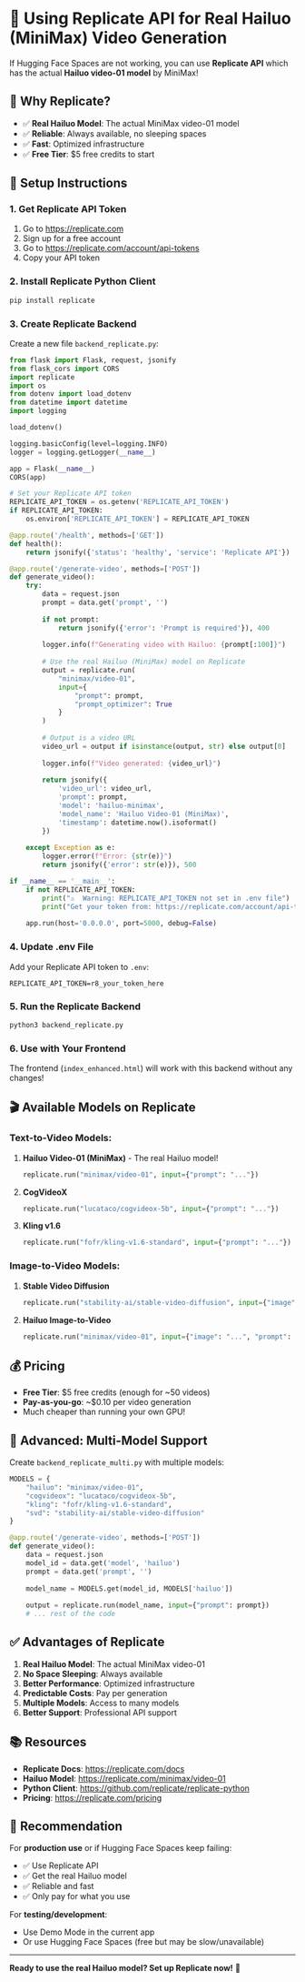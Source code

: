 # 🚀 Using Replicate API for Real Hailuo (MiniMax) Video Generation

If Hugging Face Spaces are not working, you can use **Replicate API** which has the actual **Hailuo video-01 model** by MiniMax!

## 🌟 Why Replicate?

- ✅ **Real Hailuo Model**: The actual MiniMax video-01 model
- ✅ **Reliable**: Always available, no sleeping spaces
- ✅ **Fast**: Optimized infrastructure
- ✅ **Free Tier**: $5 free credits to start

## 📝 Setup Instructions

### 1. Get Replicate API Token

1. Go to https://replicate.com
2. Sign up for a free account
3. Go to https://replicate.com/account/api-tokens
4. Copy your API token

### 2. Install Replicate Python Client

```bash
pip install replicate
```

### 3. Create Replicate Backend

Create a new file `backend_replicate.py`:

```python
from flask import Flask, request, jsonify
from flask_cors import CORS
import replicate
import os
from dotenv import load_dotenv
from datetime import datetime
import logging

load_dotenv()

logging.basicConfig(level=logging.INFO)
logger = logging.getLogger(__name__)

app = Flask(__name__)
CORS(app)

# Set your Replicate API token
REPLICATE_API_TOKEN = os.getenv('REPLICATE_API_TOKEN')
if REPLICATE_API_TOKEN:
    os.environ['REPLICATE_API_TOKEN'] = REPLICATE_API_TOKEN

@app.route('/health', methods=['GET'])
def health():
    return jsonify({'status': 'healthy', 'service': 'Replicate API'})

@app.route('/generate-video', methods=['POST'])
def generate_video():
    try:
        data = request.json
        prompt = data.get('prompt', '')
        
        if not prompt:
            return jsonify({'error': 'Prompt is required'}), 400
        
        logger.info(f"Generating video with Hailuo: {prompt[:100]}")
        
        # Use the real Hailuo (MiniMax) model on Replicate
        output = replicate.run(
            "minimax/video-01",
            input={
                "prompt": prompt,
                "prompt_optimizer": True
            }
        )
        
        # Output is a video URL
        video_url = output if isinstance(output, str) else output[0]
        
        logger.info(f"Video generated: {video_url}")
        
        return jsonify({
            'video_url': video_url,
            'prompt': prompt,
            'model': 'hailuo-minimax',
            'model_name': 'Hailuo Video-01 (MiniMax)',
            'timestamp': datetime.now().isoformat()
        })
        
    except Exception as e:
        logger.error(f"Error: {str(e)}")
        return jsonify({'error': str(e)}), 500

if __name__ == '__main__':
    if not REPLICATE_API_TOKEN:
        print("⚠️  Warning: REPLICATE_API_TOKEN not set in .env file")
        print("Get your token from: https://replicate.com/account/api-tokens")
    
    app.run(host='0.0.0.0', port=5000, debug=False)
```

### 4. Update .env File

Add your Replicate API token to `.env`:

```env
REPLICATE_API_TOKEN=r8_your_token_here
```

### 5. Run the Replicate Backend

```bash
python3 backend_replicate.py
```

### 6. Use with Your Frontend

The frontend (`index_enhanced.html`) will work with this backend without any changes!

## 🎬 Available Models on Replicate

### Text-to-Video Models:

1. **Hailuo Video-01 (MiniMax)** - The real Hailuo model!
   ```python
   replicate.run("minimax/video-01", input={"prompt": "..."})
   ```

2. **CogVideoX**
   ```python
   replicate.run("lucataco/cogvideox-5b", input={"prompt": "..."})
   ```

3. **Kling v1.6**
   ```python
   replicate.run("fofr/kling-v1.6-standard", input={"prompt": "..."})
   ```

### Image-to-Video Models:

1. **Stable Video Diffusion**
   ```python
   replicate.run("stability-ai/stable-video-diffusion", input={"image": "..."})
   ```

2. **Hailuo Image-to-Video**
   ```python
   replicate.run("minimax/video-01", input={"image": "...", "prompt": "..."})
   ```

## 💰 Pricing

- **Free Tier**: $5 free credits (enough for ~50 videos)
- **Pay-as-you-go**: ~$0.10 per video generation
- Much cheaper than running your own GPU!

## 🔧 Advanced: Multi-Model Support

Create `backend_replicate_multi.py` with multiple models:

```python
MODELS = {
    "hailuo": "minimax/video-01",
    "cogvideox": "lucataco/cogvideox-5b",
    "kling": "fofr/kling-v1.6-standard",
    "svd": "stability-ai/stable-video-diffusion"
}

@app.route('/generate-video', methods=['POST'])
def generate_video():
    data = request.json
    model_id = data.get('model', 'hailuo')
    prompt = data.get('prompt', '')
    
    model_name = MODELS.get(model_id, MODELS['hailuo'])
    
    output = replicate.run(model_name, input={"prompt": prompt})
    # ... rest of the code
```

## ✅ Advantages of Replicate

1. **Real Hailuo Model**: The actual MiniMax video-01
2. **No Space Sleeping**: Always available
3. **Better Performance**: Optimized infrastructure
4. **Predictable Costs**: Pay per generation
5. **Multiple Models**: Access to many models
6. **Better Support**: Professional API support

## 📚 Resources

- **Replicate Docs**: https://replicate.com/docs
- **Hailuo Model**: https://replicate.com/minimax/video-01
- **Python Client**: https://github.com/replicate/replicate-python
- **Pricing**: https://replicate.com/pricing

## 🎯 Recommendation

For **production use** or if Hugging Face Spaces keep failing:
- ✅ Use Replicate API
- ✅ Get the real Hailuo model
- ✅ Reliable and fast
- ✅ Only pay for what you use

For **testing/development**:
- Use Demo Mode in the current app
- Or use Hugging Face Spaces (free but may be slow/unavailable)

---

**Ready to use the real Hailuo model? Set up Replicate now!** 🚀
